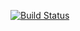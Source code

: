 [![Build Status](https://www.travis-ci.com/LasseBirk96/SecurityBackend.svg?branch=main)](https://www.travis-ci.com/LasseBirk96/SecurityBackend)

